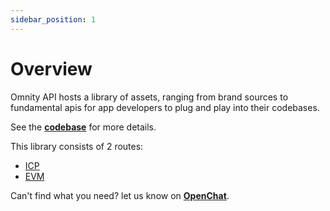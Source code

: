 ```yaml
---
sidebar_position: 1
---
```


# Overview

Omnity API hosts a library of assets, ranging from brand sources to fundamental apis for app developers to plug and play into their codebases.

See the **[codebase](https://github.com/octopus-network/omnity-interoperability)** for more details. 

This library consists of 2 routes:

- [ICP](http://localhost:3000/docs/icp) 
- [EVM](http://localhost:3000/docs/evm) 

Can't find what you need? let us know on **[OpenChat](https://oc.app/community/o5uz6-dqaaa-aaaar-bhnia-cai/channel/209373796018851818071085429101874032721/)**.